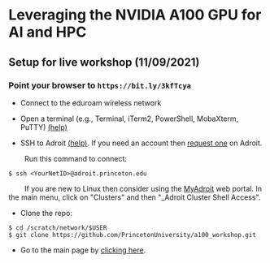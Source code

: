 # Leveraging the NVIDIA A100 GPU for AI and HPC

## Setup for live workshop (11/09/2021)

### Point your browser to `https://bit.ly/3kfTcya`

+ Connect to the eduroam wireless network

+ Open a terminal (e.g., Terminal, iTerm2, PowerShell, MobaXterm, PuTTY) <a href="https://researchcomputing.princeton.edu/learn/workshops-live-training/requirements-picscie-virtual-workshops" target="_blank">(help)</a>

+ SSH to Adroit [(help)](https://researchcomputing.princeton.edu/faq/why-cant-i-login-to-a-clu). If you need an account then [request one](https://forms.rc.princeton.edu/registration/?q=adroit) on Adroit.

&nbsp;&nbsp;&nbsp;&nbsp;&nbsp;&nbsp;&nbsp;&nbsp;Run this command to connect:

```
$ ssh <YourNetID>@adroit.princeton.edu
```

&nbsp;&nbsp;&nbsp;&nbsp;&nbsp;&nbsp;&nbsp;&nbsp;If you are new to Linux then consider using the [MyAdroit](https://myadroit.princeton.edu) web portal. In the main menu, click on "Clusters" and then "_Adroit Cluster Shell Access".


+ Clone the repo:

```
$ cd /scratch/network/$USER
$ git clone https://github.com/PrincetonUniversity/a100_workshop.git
```

+ Go to the main page by [clicking here](https://github.com/PrincetonUniversity/a100_workshop).
